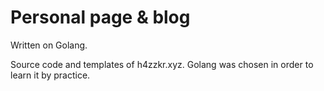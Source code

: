 # Personal page & blog
Written on Golang.

Source code and templates of h4zzkr.xyz. Golang was chosen in order to learn it by practice.